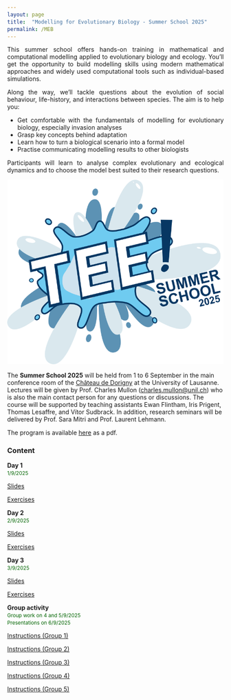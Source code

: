 ```yaml
---
layout: page
title:  "Modelling for Evolutionary Biology - Summer School 2025"
permalink: /MEB
---
```


<div class="jumbotron jumbotron-fluid mb-3 pl-0 pt-0 pb-0 bg-white position-relative">
    <div class="h-100 tofront">
        <div class="row justify-content-between">
            <div class="col-md-8 pr-0 pr-md-4 pt-4 pb-4 align-self-center" style="padding-bottom:0px !important;padding-top:0px !important;">
                <div class="page-content" style="text-align:justify;">
                <p>This summer school offers hands-on training in mathematical and computational modelling applied to evolutionary biology and ecology. You’ll get the opportunity to build modelling skills using modern mathematical approaches and widely used computational tools such as individual-based simulations.</p>
                <p>Along the way, we’ll tackle questions about the evolution of social behaviour, life-history, and interactions between species. The aim is to help you:</p>
                <ul>
                    <li>Get comfortable with the fundamentals of modelling for evolutionary biology, especially invasion analyses</li>
                    <li>Grasp key concepts behind adaptation</li>
                    <li>Learn how to turn a biological scenario into a formal model</li>
                    <li>Practise communicating modelling results to other biologists</li>
                </ul>
                <p>Participants will learn to analyse complex evolutionary and ecological dynamics and to choose the model best suited to their research questions.</p>
                </div>
            </div>
            <div class="col-md-4 pr-0 align-self-center" style="padding-bottom:0px;">
                <img class="rounded" src="/assets/images/Logo_MEB_vector.png" alt="Summer School in Modelling for Evolutionary Biology">
            </div>
        </div>
    </div>
</div>

The **Summer School 2025** will be held from 1 to 6 September in the main conference room of the <a href="https://maps.app.goo.gl/Sb6AgSUYSLAj7Srk6">Château de Dorigny</a> at the University of Lausanne. Lectures will be given by Prof. Charles Mullon (<a href="mailto:charles.mullon@unil.ch">charles.mullon@unil.ch</a>) who is also the main contact person for any questions or discussions. The course will be supported by teaching assistants Ewan Flintham, Iris Prigent, Thomas Lesaffre, and Vítor Sudbrack. In addition, research seminars will be delivered by Prof. Sara Mitri and Prof. Laurent Lehmann. 

The program is available <a href="/docs/MEB2025/schedule_MEB2025.pdf">here</a> as a pdf.

<h3 class="font-weight-bold spanborder"><span>Content </span></h3>

<div class="col-lg-12 mb-2">
    <div class="p-3 border rounded">
        <div class="row" style="min-height:50px">
            <div class="col-md-3 mb-3 mb-md-0">
                <h4 class="text-dark mb-0" style="margin-top:0px;margin-bottom:0px;"> 
                    Day 1 
                </h4>
                <small class="d-inline-block mt-1 mb-1 font-weight-normal" style="color:#006400;margin-bottom:0px;">
                    1/9/2025 
                </small>
            </div>
            <div class="col-md-9">
                <div class="excerpt" style="text-align:left;margin-top:0px;margin-bottom:auto;">
                    <p><a href="/docs/MEB2025/slides1-2025.pdf"><i class="fa fa-file-powerpoint-o fa-lg" aria-hidden="true"></i> Slides</a></p>
                    <p><a href="/docs/MEB2025/sheet1-2025.pdf"><i class="fa fa-file-text fa-lg" aria-hidden="true"></i> Exercises</a></p>
                </div>
            </div>
        </div>
    </div>
</div>


<div class="col-lg-12 mb-2">
    <div class="p-3 border rounded">
        <div class="row" style="min-height:50px">
            <div class="col-md-3 mb-3 mb-md-0">
                <h4 class="text-dark mb-0" style="margin-top:0px;margin-bottom:0px;"> 
                    Day 2
                </h4>
                <small class="d-inline-block mt-1 mb-1 font-weight-normal" style="color:#006400;margin-bottom:0px;">
                    2/9/2025 
                </small>
            </div>
            <div class="col-md-9">
                <div class="excerpt" style="text-align:left;margin-top:0px;margin-bottom:auto;">
                    <p><a href="/docs/MEB2025/slides2-2025.pdf"><i class="fa fa-file-powerpoint-o fa-lg" aria-hidden="true"></i> Slides</a></p>
                    <p><a href="/docs/MEB2025/sheet2-2025.pdf"><i class="fa fa-file-text fa-lg" aria-hidden="true"></i> Exercises</a></p>
                </div>
            </div>
        </div>
    </div>
</div>

<div class="col-lg-12 mb-2">
    <div class="p-3 border rounded">
        <div class="row" style="min-height:50px">
            <div class="col-md-3 mb-3 mb-md-0">
                <h4 class="text-dark mb-0" style="margin-top:0px;margin-bottom:0px;"> 
                    Day 3
                </h4>
                <small class="d-inline-block mt-1 mb-1 font-weight-normal" style="color:#006400;margin-bottom:0px;">
                    3/9/2025  
                </small>
            </div>
            <div class="col-md-9">
                <div class="excerpt" style="text-align:left;margin-top:0px;margin-bottom:auto;">
                    <p><a href="/docs/MEB2025/slides3-2025.pdf"><i class="fa fa-file-powerpoint-o fa-lg" aria-hidden="true"></i> Slides</a></p>
                    <p><a href="/docs/MEB2025/sheet3-2025.pdf"><i class="fa fa-file-text fa-lg" aria-hidden="true"></i> Exercises</a></p>
                </div>
            </div>
        </div>
    </div>
</div>

<div class="col-lg-12 mb-2">
    <div class="p-3 border rounded">
        <div class="row" style="min-height:50px">
            <div class="col-md-3 mb-3 mb-md-0">
                <h4 class="text-dark mb-0" style="margin-top:0px;margin-bottom:0px;"> 
                    Group activity
                </h4>
                <small class="d-inline-block mt-1 mb-1 font-weight-normal" style="color:#006400;margin-bottom:0px;text-align:left">
                    Group work on 4 and 5/9/2025<br>Presentations on 6/9/2025
                </small>
            </div>
            <div class="col-md-9">
                <div class="excerpt" style="text-align:left;margin-top:0px;margin-bottom:auto;">
                    <p><a href="/docs/MEB2025/group1-2025.pdf"><i class="fa fa-check fa-lg" aria-hidden="true"></i> Instructions (Group 1)</a></p>
                    <p><a href="/docs/MEB2025/group2-2025.pdf"><i class="fa fa-check fa-lg" aria-hidden="true"></i> Instructions (Group 2)</a></p> 
                    <p><a href="/docs/MEB2025/group3-2025.pdf"><i class="fa fa-check fa-lg" aria-hidden="true"></i> Instructions (Group 3)</a></p> 
                    <p><a href="/docs/MEB2025/group4-2025.pdf"><i class="fa fa-check fa-lg" aria-hidden="true"></i> Instructions (Group 4)</a></p> 
                    <p><a href="/docs/MEB2025/group5-2025.pdf"><i class="fa fa-check fa-lg" aria-hidden="true"></i> Instructions (Group 5)</a></p> 
                 </div>
            </div>
        </div>
    </div>
</div>

